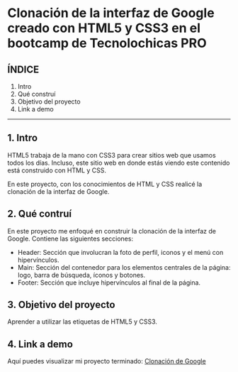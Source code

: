 # Clonación de la interfaz de Google creado con HTML5 y CSS3 en el bootcamp de Tecnolochicas PRO


## ÍNDICE

1. Intro
2. Qué construí
3. Objetivo del proyecto
4. Link a demo

****

## 1. Intro
HTML5 trabaja de la mano con CSS3 para crear sitios web que usamos todos los días. 
Incluso, este sitio web en donde estás viendo este contenido está construido con HTML y CSS.

En este proyecto, con los conocimientos de HTML y CSS realicé la clonación de la interfaz de Google.

## 2. Qué contruí

En este proyecto me enfoqué en construir la clonación de la interfaz de Google.
Contiene las siguientes secciones:

* Header: Sección que involucran la foto de perfil, iconos y el menú con hipervínculos.
* Main: Sección del contenedor para los elementos centrales de la página: logo, barra de búsqueda, íconos y botones.
* Footer: Sección que incluye hipervínculos al final de la página.

## 3. Objetivo del proyecto

Aprender a utilizar las etiquetas de HTML5 y CSS3.

## 4. Link a demo 
 Aquí puedes visualizar mi proyecto terminado: [Clonación de Google](https://deft-jalebi-9faa5a.netlify.app/)



